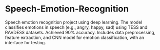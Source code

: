 # Speech-Emotion-Recognition
Speech emotion recognition project using deep learning. The model classifies emotions in speech (e.g., angry, happy, sad) using TESS and RAVDESS datasets. Achieved 90% accuracy. Includes data preprocessing, feature extraction, and CNN model for emotion classification, with an interface for testing.
